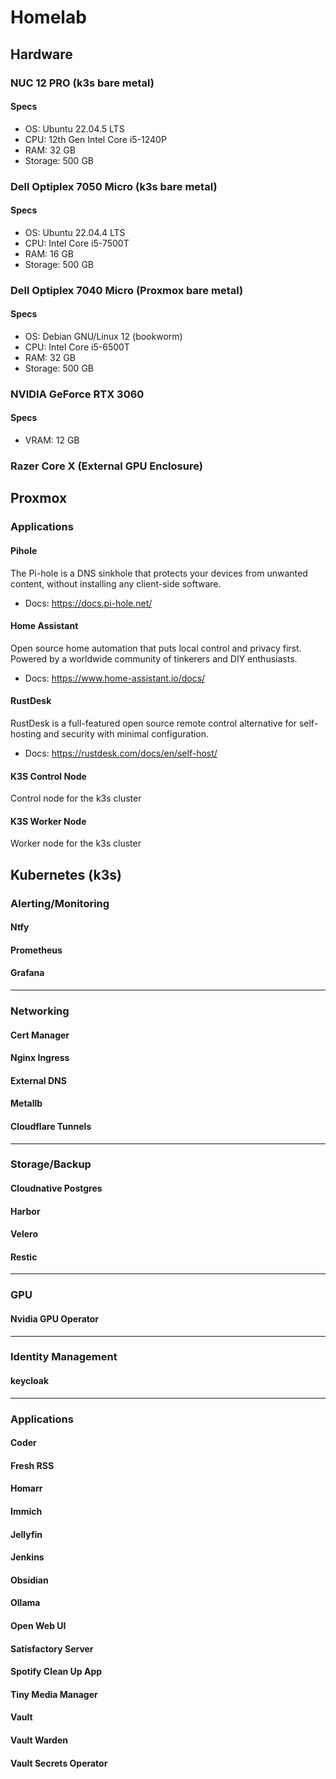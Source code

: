 # Homelab 
## Hardware
### NUC 12 PRO (k3s bare metal)
#### Specs
- OS: Ubuntu 22.04.5 LTS
- CPU: 12th Gen Intel Core i5-1240P
- RAM: 32 GB
- Storage: 500 GB

### Dell Optiplex 7050 Micro (k3s bare metal)
#### Specs
- OS: Ubuntu 22.04.4 LTS
- CPU: Intel Core i5-7500T
- RAM: 16 GB
- Storage: 500 GB

### Dell Optiplex 7040 Micro (Proxmox bare metal)
#### Specs
- OS: Debian GNU/Linux 12 (bookworm) 
- CPU: Intel Core i5-6500T
- RAM: 32 GB
- Storage: 500 GB

### NVIDIA GeForce RTX 3060
#### Specs
- VRAM: 12 GB

### Razer Core X (External GPU Enclosure)

## Proxmox
### Applications
#### Pihole
 The Pi-hole is a DNS sinkhole that protects your devices from unwanted content, without installing any client-side software.
- Docs: https://docs.pi-hole.net/
#### Home Assistant
 Open source home automation that puts local control and privacy first. Powered by a worldwide community of tinkerers and DIY enthusiasts.
- Docs: https://www.home-assistant.io/docs/
#### RustDesk
 RustDesk is a full-featured open source remote control alternative for self-hosting and security with minimal configuration.
- Docs: https://rustdesk.com/docs/en/self-host/
#### K3S Control Node
 Control node for the k3s cluster
#### K3S Worker Node
 Worker node for the k3s cluster

## Kubernetes (k3s)
### Alerting/Monitoring
#### Ntfy
#### Prometheus
#### Grafana
---
### Networking
#### Cert Manager
#### Nginx Ingress
#### External DNS
#### Metallb
#### Cloudflare Tunnels
---
### Storage/Backup
#### Cloudnative Postgres
#### Harbor
#### Velero
#### Restic
---
### GPU
#### Nvidia GPU Operator
---
### Identity Management
#### keycloak
---
### Applications
#### Coder
#### Fresh RSS
#### Homarr
#### Immich
#### Jellyfin
#### Jenkins
#### Obsidian
#### Ollama
#### Open Web UI
#### Satisfactory Server
#### Spotify Clean Up App
#### Tiny Media Manager
#### Vault
#### Vault Warden
#### Vault Secrets Operator